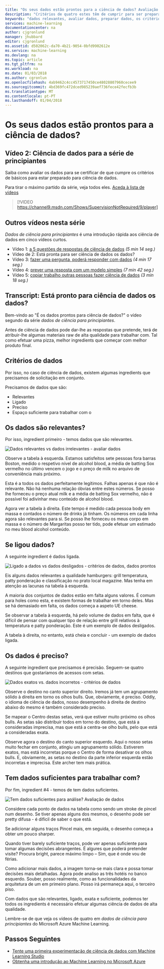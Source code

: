 ```yaml
---
title: "Os seus dados estão prontos para a ciência de dados? Avaliação de dados - Azure Machine Learning | Microsoft Docs"
description: "Critérios de quatro estes têm de cumprir para ser preparado para ciência de dados. Este vídeo tem concretos exemplos para ajudar a avaliação de dados básicos."
keywords: "dados relevantes, avaliar dados, preparar dados, os critérios de dados, dados prontos"
services: machine-learning
documentationcenter: na
author: cjgronlund
manager: jhubbard
editor: cjgronlund
ms.assetid: d502062c-da70-4b21-9054-0bfd9902612e
ms.service: machine-learning
ms.devlang: na
ms.topic: article
ms.tgt_pltfrm: na
ms.workload: na
ms.date: 01/03/2018
ms.author: cgronlun
ms.openlocfilehash: 4ab9462c4cc4573717450ce48028807960cecee9
ms.sourcegitcommit: 4bd369fc472dced985239aef736fece42fecfb3b
ms.translationtype: MT
ms.contentlocale: pt-PT
ms.lasthandoff: 01/04/2018
---
```

# <a name="is-your-data-ready-for-data-science"></a>Os seus dados estão prontos para a ciência de dados?
## <a name="video-2-data-science-for-beginners-series"></a>Vídeo 2: Ciência de dados para a série de principiantes
Saiba como avaliar os dados para se certificar de que cumpre os critérios de básicos para estar preparado para ciência de dados.

Para tirar o máximo partido da série, veja todos eles. [Aceda à lista de vídeos](#other-videos-in-this-series)
<br>

> [!VIDEO https://channel9.msdn.com/Shows/SupervisionNotRequired/9/player]
>
>

## <a name="other-videos-in-this-series"></a>Outros vídeos nesta série
*Dados de ciência para principiantes* é uma introdução rápida aos ciência de dados em cinco vídeos curtos.

* Vídeo 1: [a 5 questões de respostas de ciência de dados](data-science-for-beginners-the-5-questions-data-science-answers.md) *(5 min 14 seg.)*
* Vídeo de 2: Está pronta para ser ciência de dados os dados?
* Vídeo 3: [fazer uma pergunta, poderá responder com dados](data-science-for-beginners-ask-a-question-you-can-answer-with-data.md) *(4 min 17 seg.)*
* Vídeo 4: [prever uma resposta com um modelo simples](data-science-for-beginners-predict-an-answer-with-a-simple-model.md) *(7 min 42 seg.)*
* Vídeo 5: [copiar trabalho outras pessoas fazer ciência de dados](data-science-for-beginners-copy-other-peoples-work-to-do-data-science.md) *(3 min 18 seg.)*

## <a name="transcript-is-your-data-ready-for-data-science"></a>Transcript: Está pronto para ciência de dados os dados?
Bem-vindo ao "É os dados prontos para ciência de dados?" o vídeo segundo da série *dados de ciência para principiantes*.  

Antes de ciência de dados pode dar-lhe as respostas que pretende, terá de atribuir-lhe algumas materiais raw de alta qualidade para trabalhar com. Tal como efetuar uma pizza, melhor ingredients que começar com melhor produto final. 

## <a name="criteria-for-data"></a>Critérios de dados
Por isso, no caso de ciência de dados, existem algumas ingredients que precisamos de solicitação em conjunto.

Precisamos de dados que são:

* Relevantes
* Ligado
* Preciso
* Espaço suficiente para trabalhar com o

## <a name="is-your-data-relevant"></a>Os dados são relevantes?
Por isso, ingredient primeiro - temos dados que são relevantes.

![Dados relevantes vs dados irrelevantes - avaliar dados](./media/data-science-for-beginners-is-your-data-ready-for-data-science/relevant-and-irrelevant-data.png)

Observe a tabela à esquerda. Estamos satisfeitos sete pessoas fora barras Boston, medido o respetivo nível de alcohol blood, a média de batting Sox vermelho no último vencem o jogo e o preço de milk no arquivo de conveniência mais próximo.

Esta é a todos os dados perfeitamente legítimos. Falhas apenas é que não é relevante. Não há nenhuma relação óbvias entre estes números. Se posso lhe forneceu o preço atual milk e a média de batting Sox vermelho, não é possível foi adivinhar meu conteúdo de alcohol blood.

Agora ver a tabela à direita. Este tempo é medido cada pessoa body em massa e contados o número de drinks já tinham.  Os números em cada linha agora são relevantes para si. Se posso lhe forneceu os meus corpo em massa e o número de Margaritas posso ter tido, pode efetuar um estimado no meu blood alcohol conteúdo.

## <a name="do-you-have-connected-data"></a>Se ligou dados?
A seguinte ingredient é dados ligada.

![Ligado a dados vs dados desligados - critérios de dados, dados prontos](./media/data-science-for-beginners-is-your-data-ready-for-data-science/connected-vs-disconnected-data.png)

Eis alguns dados relevantes a qualidade hamburgers: grill temperatura, patty ponderação e classificação no prato local magazine. Mas tenha em atenção as lacunas na tabela à esquerda.

A maioria dos conjuntos de dados estão em falta alguns valores. É comum para holes como esta, e existem formas de trabalhar em torno deles. Mas se há demasiado em falta, os dados começa a aspeto UE cheese.

Se observar a tabela à esquerda, há pelo volume de dados em falta, que é difícil de pensar com qualquer tipo de relação entre grill relativos à temperatura e patty ponderação. Este é um exemplo de dados desligados.

A tabela à direita, no entanto, está cheia e concluir - um exemplo de dados ligada.

## <a name="is-your-data-accurate"></a>Os dados é preciso?
A seguinte ingredient que precisamos é precisão. Seguem-se quatro destinos que gostaríamos de acessos com setas.

![Dados exatos vs. dados incorretos - critérios de dados](./media/data-science-for-beginners-is-your-data-ready-for-data-science/inaccurate-vs-accurate-data.png)

Observe o destino no canto superior direito. Iremos já tem um agrupamento sólido à direita em torno os olhos bulls. Que, obviamente, é preciso. Oddly, o idioma de ciência de dados, nosso desempenho à direita de destino abaixo do mesmo é também considerado preciso.

Se mapear o Centro destas setas, verá que estiver muito próximo os olhos bulls. As setas são distribuir todos em torno do destino, que está a consideradas imprecisa, mas que está a centra-se olho bulls, pelo que está a consideradas exata.

Observe agora o destino do canto superior esquerdo. Aqui o nosso setas muito fechar em conjunto, atingiu um agrupamento sólido. Estiverem exatos, mas está incorretas porque o Centro de forma desativar os olhos bulls. E, obviamente, as setas no destino da parte inferior esquerda estão incorretas e imprecisa. Este archer tem mais prática.

## <a name="do-you-have-enough-data-to-work-with"></a>Tem dados suficientes para trabalhar com?
Por fim, ingredient #4 - temos de tem dados suficientes.

![Tem dados suficientes para análise? Avaliação de dados](./media/data-science-for-beginners-is-your-data-ready-for-data-science/barely-enough-data.png)

Considere cada ponto de dados na tabela como sendo um stroke de pincel num desenho. Se tiver apenas alguns dos mesmos, o desenho pode ser pretty difusa - é difícil de saber o que está.

Se adicionar alguns traços Pincel mais, em seguida, o desenho começa a obter um pouco sharper.

Quando tiver barely suficiente traços, pode ver apenas suficiente para tomar algumas decisões abrangentes. É algures que poderá pretender visite? Procura bright, parece máximo limpo – Sim, que é onde vou de férias.

Como adicionar mais dados, a imagem torna-se mais clara e possa tomar decisões mais detalhadas. Agora pode analiso as três hotéis no banco esquerdo. Souber, posso realmente, como as funcionalidades da arquitetura de um em primeiro plano. Posso irá permaneça aqui, o terceiro piso.

Com dados que são relevantes, ligado, exata e suficiente, podemos ter todos os ingredients é necessário efetuar algumas ciência de dados de alta qualidade.

Lembre-se de que veja os vídeos de quatro em *dados de ciência para principiantes* do Microsoft Azure Machine Learning.

## <a name="next-steps"></a>Passos Seguintes
* [Tente uma primeira experimentação de ciência de dados com Machine Learning Studio](create-experiment.md)
* [Obtenha uma introdução ao Machine Learning no Microsoft Azure](what-is-machine-learning.md)
